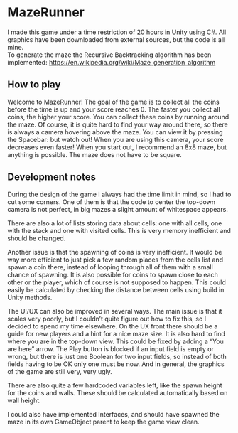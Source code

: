 # MazeRunner
I made this game under a time restriction of 20 hours in Unity using C#. All graphics have been downloaded from external sources, but the code is all mine.  
To generate the maze the Recursive Backtracking algorithm has been implemented: https://en.wikipedia.org/wiki/Maze_generation_algorithm

## How to play
Welcome to MazeRunner! The goal of the game is to collect all the coins before the time is up and your score reaches 0. The faster you collect all coins, the higher your score. You can collect these coins by running around the maze. Of course, it is quite hard to find your way around there, so there is always a camera hovering above the maze. You can view it by pressing the Spacebar: but watch out! When you are using this camera, your score decreases even faster! When you start out, I recommend an 8x8 maze, but anything is possible. The maze does not have to be square.

## Development notes
During the design of the game I always had the time limit in mind, so I had to cut some corners. One of them is that the code to center the top-down camera is not perfect, in big mazes a slight amount of whitespace appears.  
  
There are also a lot of lists storing data about cells: one with all cells, one with the stack and one with visited cells. This is very memory inefficient and should be changed.  
  
Another issue is that the spawning of coins is very inefficient. It would be way more efficient to just pick a few random places from the cells list and spawn a coin there, instead of looping through all of them with a small chance of spawning. It is also possible for coins to spawn close to each other or the player, which of course is not supposed to happen. This could easily be calculated by checking the distance between cells using build in Unity methods.  
  
The UI/UX can also be improved in several ways. The main issue is that it scales very poorly, but I couldn’t quite figure out how to fix this, so I decided to spend my time elsewhere. On the UX front there should be a guide for new players and a hint for a nice maze size. It is also hard to find where you are in the top-down view. This could be fixed by adding a “You are here” arrow. The Play button is blocked if an input field is empty or wrong, but there is just one Boolean for two input fields, so instead of both fields having to be OK only one must be now. And in general, the graphics of the game are still very, very ugly.  
  
There are also quite a few hardcoded variables left, like the spawn height for the coins and walls. These should be calculated automatically based on wall height.  
  
I could also have implemented Interfaces, and should have spawned the maze in its own GameObject parent to keep the game view clean.  
